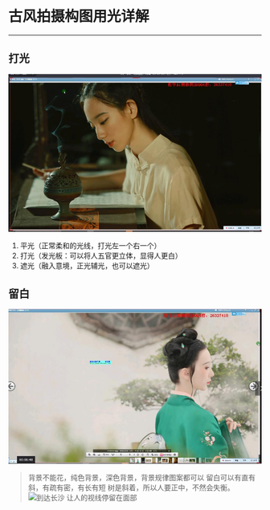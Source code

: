 # 古风拍摄构图用光详解
-----
## 打光
![到达长沙](../../../../image/picture/guoguo/daguang.jpg)
1. 平光（正常柔和的光线，打光左一个右一个）
2. 打光（发光板：可以将人五官更立体，显得人更白）
3. 遮光（融入意境，正光辅光，也可以遮光）

## 留白
![到达长沙](../../../../image/picture/guoguo/liubai.jpg)

>背景不能花，纯色背景，深色背景，背景规律图案都可以
>留白可以有直有斜，有疏有密，有长有短
>树是斜着，所以人要正中，不然会失衡。
![到达长沙](../../../../image/picture/guoguo/liubai2.jpg)
>让人的视线停留在面部

